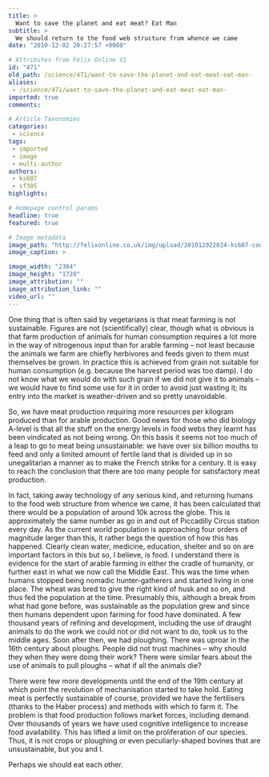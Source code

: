 ```yaml
---
title: >
  Want to save the planet and eat meat? Eat Man
subtitle: >
  We should return to the food web structure from whence we came
date: "2010-12-02 20:27:57 +0000"

# Attributes from Felix Online V1
id: "471"
old_path: /science/471/want-to-save-the-planet-and-eat-meat-eat-man-
aliases:
 - /science/471/want-to-save-the-planet-and-eat-meat-eat-man-
imported: true
comments:

# Article Taxonomies
categories:
 - science
tags:
 - imported
 - image
 - multi-author
authors:
 - ks607
 - sf305
highlights:

# Homepage control params
headline: true
featured: true

# Image metadata
image_path: "http://felixonline.co.uk/img/upload/201012022024-ks607-cowcow.jpg"
image_caption: >

image_width: "2304"
image_height: "1728"
image_attribution: ""
image_attribution_link: ""
video_url: ""
---
```


One thing that is often said by vegetarians is that meat farming is not sustainable. Figures are not (scientifically) clear, though what is obvious is that farm production of animals for human consumption requires a lot more in the way of nitrogenous input than for arable farming – not least because the animals we farm are chiefly herbivores and feeds given to them must themselves be grown. In practice this is achieved from grain not suitable for human consumption (e.g. because the harvest period was too damp). I do not know what we would do with such grain if we did not give it to animals – we would have to find some use for it in order to avoid just wasting it; its entry into the market is weather-driven and so pretty unavoidable.

So, we have meat production requiring more resources per kilogram produced than for arable production. Good news for those who did biology A-level is that all the stuff on the energy levels in food webs they learnt has been vindicated as not being wrong. On this basis it seems not too much of a leap to go to meat being unsustainable: we have over six billion mouths to feed and only a limited amount of fertile land that is divided up in so unegalitarian a manner as to make the French strike for a century. It is easy to reach the conclusion that there are too many people for satisfactory meat production.

In fact, taking away technology of any serious kind, and returning humans to the food web structure from whence we came, it has been calculated that there would be a population of around 10k across the globe. This is approximately the same number as go in and out of Piccadilly Circus station every day. As the current world population is approaching four orders of magnitude larger than this, it rather begs the question of how this has happened. Clearly clean water, medicine, education, shelter and so on are important factors in this but so, I believe, is food. I understand there is evidence for the start of arable farming in either the cradle of humanity, or further east in what we now call the Middle East. This was the time when humans stopped being nomadic hunter-gatherers and started living in one place. The wheat was bred to give the right kind of husk and so on, and thus fed the population at the time. Presumably this, although a break from what had gone before, was sustainable as the population grew and since then humans dependent upon farming for food have dominated. A few thousand years of refining and development, including the use of draught animals to do the work we could not or did not want to do, took us to the middle ages. Soon after then, we had ploughing. There was uproar in the 16th century about ploughs. People did not trust machines – why should they when they were doing their work? There were similar fears about the use of animals to pull ploughs – what if all the animals die?

There were few more developments until the end of the 19th century at which point the revolution of mechanisation started to take hold. Eating meat is perfectly sustainable of course, provided we have the fertilisers (thanks to the Haber process) and methods with which to farm it. The problem is that food production follows market forces, including demand. Over thousands of years we have used cognitive intelligence to increase food availability. This has lifted a limit on the proliferation of our species. Thus, it is not crops or ploughing or even peculiarly-shaped bovines that are unsustainable, but you and I.

Perhaps we should eat each other.
